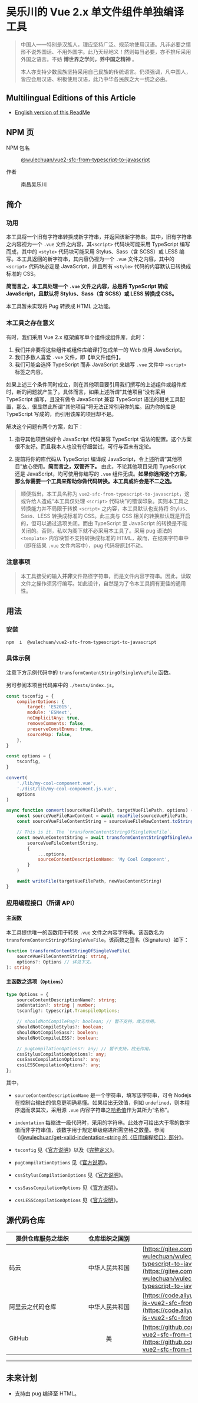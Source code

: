# 吴乐川的 Vue 2.x 单文件组件单独编译工具

<link rel="stylesheet" href="./node_modules/@wulechuan/css-stylus-markdown-themes/源代码/发布的源代码/文章排版与配色方案集/层叠样式表/wulechuan-styles-for-html-via-markdown--vscode.default.min.css">


> 中国人——特别是汉族人，理应坚持广泛、规范地使用汉语。凡非必要之情形不说外国话、不用外国字。此乃天经地义！然则每当必要，亦不排斥采用外国之语言。不妨 **博世界之学问，养中国之精神** 。
>
> 本人亦支持少数民族坚持采用自己民族的传统语言。仍须强调，凡中国人，皆应会用汉语、积极使用汉语，此乃中华各民族之大一统之必由。




## Multilingual Editions of this Article

- [English version of this ReadMe](./documents/ReadMe.en-US.md)




## NPM 页

<dl>
<dt>NPM 包名</dt>
<dd>

[@wulechuan/vue2-sfc-from-typescript-to-javascript](https://www.npmjs.com/package/@wulechuan/vue2-sfc-from-typescript-to-javascript)

</dd>
<dt>作者</dt>
<dd><p>南昌吴乐川</p></dd>
</dl>





## 简介

### 功用

本工具将一个旧有字符串转换成新字符串，并返回该新字符串。其中，旧有字符串之内容视为一个 `.vue` 文件之内容，其`<script>` 代码块可能采用 TypeScript 编写而成，其中的 `<style>` 代码块可能采用 Stylus、Sass（含 SCSS）或 LESS 编写。本工具返回的新字符串，其内容仍视为一个 `.vue` 文件之内容，其中的 `<script>` 代码块必定是 JavaScript，并且所有 `<style>` 代码的内容默认已转换成标准的 CSS。

**简而言之，本工具处理一个 `.vue` 文件之内容，总是将 TypeScript 转成 JavaScript，且默认将 Stylus、Sass（含 SCSS）或 LESS 转换成 CSS。**

本工具暂未实现将 Pug 转换成 HTML 之功能。


### 本工具之存在意义

有时，我们采用 Vue 2.x 框架编写单个组件或组件库，此时：

1.  我们并非要将这些组件或组件库编译打包成单一的 Web 应用 JavaScript。
1.  我们多数人喜爱 `.vue` 文件，即【单文件组件】。
1.  我们可能会选择 TypeScript 而非 JavaScript 来编写 `.vue` 文件中 `<script>` 标签之内容。

如果上述三个条件同时成立，则在其他项目要引用我们撰写的上述组件或组件库时，新的问题就产生了。具体而言，如果上述所谓“其他项目”没有采用 TypeScript 编写，且没有做令 JavaScript 兼容 TypeScript 语法的相关工具配置，那么，很显然此所谓“其他项目”将无法正常引用你的库。因为你的库是 TypeScript 写成的，而引用该库的项目却不是。

解决这个问题有两个方案，如下：

1.  指导其他项目做好令 JavaScript 代码兼容 TypeScript 语法的配置。这个方案很不友好。而且我本人也没有仔细尝试，可行与否未有定论。

1.  提前将你的库代码从 TypeScript 编译成 JavaScript，令上述所谓“其他项目”放心使用。**简而言之，双管齐下。** 由此，不论其他项目采用 TypeScript 还是 JavaScript，均可使用你编写的 `.vue` 组件无虞。**如果你选择这个方案，那么你需要一个工具来帮助你做代码转换。本工具或许会是不二之选。**

> 顺便指出，本工具名称为 `vue2-sfc-from-typescript-to-javascript`，这或许给人造成“本工具仅处理 `<script>` 代码块”的错误印象。实则本工具之转换能力并不局限于转换 `<script>` 之内容，本工具默认也支持将 Stylus、Sass、LESS 转换成标准的 CSS。此三类与 CSS 相关的转换默认既是开启的，但可以通过选项关闭。而由 TypeScript 至 JavaScript 的转换是不能关闭的。否则，私以为阁下就不必采用本工具了。采用 pug 语法的 `<template>` 内容块暂不支持转换成标准的 HTML，故而，在结果字符串中（即在结果 `.vue` 文件内容中），pug 代码将原封不动。


### 注意事项

> 本工具接受的输入**并非**文件路径字符串，而是文件内容字符串。因此，读取文件之操作须另行编写。如此设计，自然是为了令本工具拥有更佳的通用性。




## 用法

### 安装

```sh
npm  i  @wulechuan/vue2-sfc-from-typescript-to-javascript
```


### 具体示例

注意下方示例代码中的 `transformContentStringOfSingleVueFile` 函数。

另可参阅本项目代码库中的 `./tests/index.js`。

```js
const tsconfig = {
    compilerOptions: {
        target: 'ES2015',
        module: 'ESNext',
        noImplicitAny: true,
        removeComments: false,
        preserveConstEnums: true,
        sourceMap: false,
    },
}

const options = {
    tsconfig,
}

convert(
    './lib/my-cool-component.vue',
    './dist/lib/my-cool-component.js.vue',
    options
)

async function convert(sourceVueFilePath, targetVueFilePath, options) {
    const sourceVueFileRawContent = await readFile(sourceVueFilePath, 'utf8')
    const sourceVueFileContentString = sourceVueFileRawContent.toString()

    // This is it. The `transformContentStringOfSingleVueFile`.
    const newVueContentString = await transformContentStringOfSingleVueFile(
        sourceVueFileContentString,
        {
            ...options,
            sourceContentDescriptionName: 'My Cool Component',
        }
    )

    await writeFile(targetVueFilePath, newVueContentString)
}
```


### 应用编程接口（所谓 API）

#### 主函数

本工具提供唯一的函数用于转换 `.vue` 文件之内容字符串。该函数名为 `transformContentStringOfSingleVueFile`。该函数之签名（Signature）如下：

```ts
function transformContentStringOfSingleVueFile(
    sourceVueFileContentString: string,
    options?: Options // 详见下文。
): string
```


#### 主函数之选项（`Options`）

```ts
type Options = {
    sourceContentDescriptionName?: string;
    indentation?: string | number;
    tsconfig?: typescript.TranspileOptions;

    // shouldNotCompilePug?: boolean; // 暂不支持，故无作用。
    shouldNotCompileStylus?: boolean;
    shouldNotCompileSass?: boolean;
    shouldNotCompileLESS?: boolean;

    // pugCompilationOptions?: any; // 暂不支持，故无作用。
    cssStylusCompilationOptions?: any;
    cssSassCompilationOptions?: any;
    cssLESSCompilationOptions?: any;
};
```

其中，

-   `sourceContentDescriptionName` 是一个字符串，填写该字符串，可令 Nodejs 在控制台输出的信息更明确易懂。如果给出无效值，例如 `undefined`，则本程序退而求其次，采用源 `.vue` 内容字符串之[哈希值](https://www.npmjs.com/package/hash-sum)作为其所为“名称”。

-   `indentation`  每缩进一级代码时，采用的字符串。此处亦可给出大于零的数字值而非字符串值，该数字用于规定单级缩进所需空格之数量。参阅《[@wulechuan/get-valid-indentation-string 的〈应用编程接口〉部分](https://www.npmjs.com/package/@wulechuan/get-valid-indentation-string#%E5%BA%94%E7%94%A8%E7%BC%96%E7%A8%8B%E6%8E%A5%E5%8F%A3%EF%BC%88%E6%89%80%E8%B0%93-api%EF%BC%89)》。

-   `tsconfig` 见《[官方说明](https://www.tslang.cn/docs/handbook/tsconfig-json.html)》以及《[完整定义](http://json.schemastore.org/tsconfig)》。

-   `pugCompilationOptions` 见《[官方说明](https://pugjs.org/api/reference.html#pugcompilesource-options)》。

-   `cssStylusCompilationOptions` 见《[官方说明](https://stylus-lang.com/docs/js.html)》。

-   `cssSassCompilationOptions` 见《[官方说明](https://sass-lang.com/documentation/js-api#options)》。

-   `cssLESSCompilationOptions` 见《[官方说明](http://lesscss.org/usage/#programmatic-usage)》。




## 源代码仓库

| <span style="display:inline-block;width:180px;">提供仓库服务之组织</span> | <span style="display:inline-block;width:150px;">仓库组织之国别</span> | 仓库地址 |
| ------------- | :----------: | ------- |
| 码云           | 中华人民共和国 | [https://gitee.com/nanchang-wulechuan/wulechuan-js-vue2-sfc-from-typescript-to-javascript.git](https://gitee.com/nanchang-wulechuan/wulechuan-js-vue2-sfc-from-typescript-to-javascript.git) |
| 阿里云之代码仓库 | 中华人民共和国 | [https://code.aliyun.com/wulechuan/wulechuan-js-vue2-sfc-from-typescript-to-javascript.git](https://code.aliyun.com/wulechuan/wulechuan-js-vue2-sfc-from-typescript-to-javascript.git) |
| GitHub         | 美           | [https://github.com/wulechuan/wulechuan-js-vue2-sfc-from-typescript-to-javascript.git](https://github.com/wulechuan/wulechuan-js-vue2-sfc-from-typescript-to-javascript.git) |




---

## 未来计划

-   支持由 pug 编译至 HTML。



